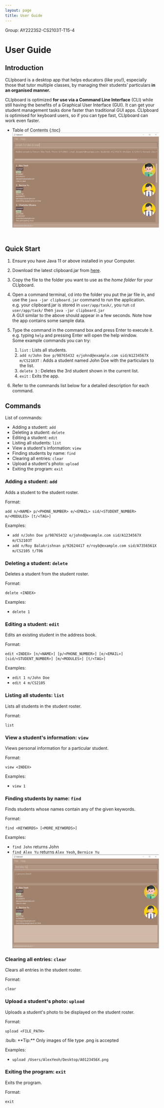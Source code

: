 ```yaml
---
layout: page
title: User Guide
---
```


Group: AY2223S2-CS2103T-T15-4

# User Guide

## Introduction

CLIpboard is a desktop app that helps educators (like you!), especially those that tutor multiple classes, by managing their students’ particulars<strong> in an organised manner.</strong>

CLIpboard is optimized **for use via a Command Line Interface** (CLI) while still having the benefits of a Graphical User Interface (GUI). It can get your student management tasks done faster than traditional GUI apps. CLIpboard is optimised for keyboard users, so if you can type fast, CLIpboard can work even faster.
* Table of Contents
{:toc}
![image](./images/Ui.png)



## <br>Quick Start

1. Ensure you have Java 11 or above installed in your Computer.
2. Download the latest clipboard.jar from [here](https://github.com/AY2223S2-CS2103T-T15-4/tp/releases).
3. Copy the file to the folder you want to use as the *home folder* for your CLIpboard.
4. Open a command terminal, cd into the folder you put the jar file in, and use the `java -jar clipboard.jar` command to run the application.&nbsp;
<br>e.g. your clipboard.jar is stored in `user/app/task/`, you run `cd user/app/task/` then `java -jar clipboard.jar`
<br>A GUI similar to the above should appear in a few seconds. Note how the app contains some sample data.

5. Type the command in the command box and press Enter to execute it. 
<br>e.g. typing `help` and pressing Enter will open the help window.
    <br>Some example commands you can try:
    1. `list` : Lists all students.
    2. `add n/John Doe p/98765432 e/johnd@example.com sid/A1234567X m/CS2103T` : Adds a student named John Doe with the particulars to the list.
    3. `delete 3` : Deletes the 3rd student shown in the current list.
    4. `exit` : Exits the app.
7. Refer to the commands list below for a detailed description for each command.

## Commands

List of commands:

- Adding a student: `add`
- Deleting a student: `delete`
- Editing a student: `edit`
- Listing all students: `list`
- View a student's information: `view`
- Finding students by name: `find`
- Clearing all entries: `clear`
- Upload a student's photo: `upload`
- Exiting the program: `exit`

### Adding a student: `add`

Adds a student to the student roster.

Format: 
```
add n/<NAME> p/<PHONE_NUMBER> e/<EMAIL> sid/<STUDENT_NUMBER> m/<MODULES> [t/<TAG>]
```

Examples:
- `add n/John Doe p/98765432 e/johnd@example.com sid/A1234567X m/CS2103T`
- `add n/Roy Balakrishnan p/92624417 e/royb@example.com sid/A7356561X m/CS2105 t/T06`

### Deleting a student: `delete`

Deletes a student from the student roster.

Format: 
```
delete <INDEX>
```

Examples:
- `delete 1`

### Editing a student: `edit`

Edits an existing student in the address book.

Format:
```
edit <INDEX> [n/<NAME>] [p/<PHONE_NUMBER>] [e/<EMAIL>] [sid/<STUDENT_NUMBER>] [m/<MODULES>] [t/<TAG>]
```

Examples:
- `edit 1 n/John Doe`
- `edit 4 m/CS2105`

### Listing all students: `list`

Lists all students in the student roster.

Format:
```
list
```


### View a student's information: `view`

Views personal information for a particular student.

Format:
```
view <INDEX>
```

Examples:
- `view 1`


### Finding students by name: `find`

Finds students whose names contain any of the given keywords.

Format:
```
find <KEYWORDS> [<MORE_KEYWORDS>]
```

Examples:
- `find John` returns John
- `find Alex Yu` returns `Alex Yeoh`, `Bernice Yu`
![image](images/findAlexYuResult.png)

### Clearing all entries: `clear`

Clears all entries in the student roster.

Format: 
```
clear
```

### Upload a student's photo: `upload`

Uploads a student's photo to be displayed on the student roster.

Format:
```
upload <FILE_PATH>
```
<div markdown="span" class="alert alert-primary">:bulb: **Tip:**
Only images of file type .png is accepted
</div>

Examples:
- `upload /Users/AlexYeoh/Desktop/A0123456X.png`

### Exiting the program: `exit`

Exits the program.

Format:
```
exit
```
